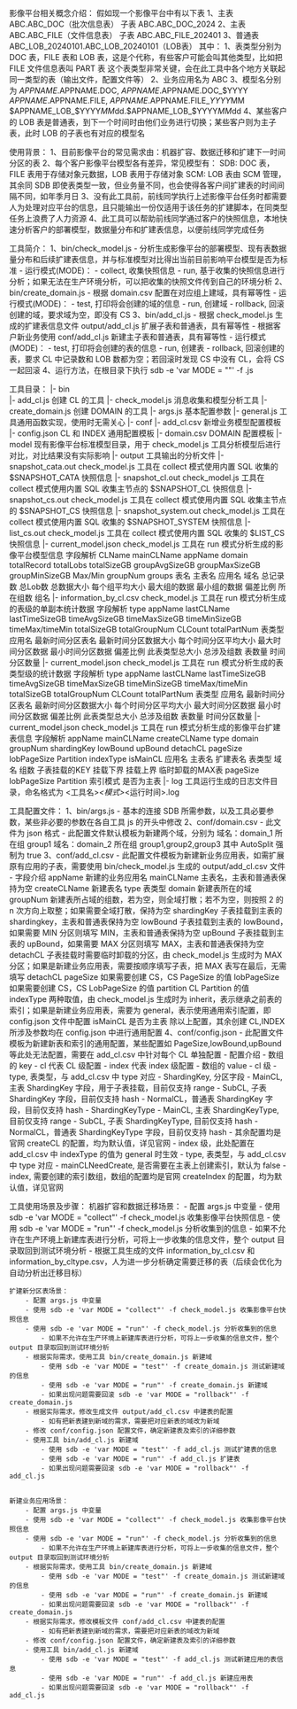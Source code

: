 影像平台相关概念介绍：
    假如现一个影像平台中有以下表
        1、主表 ABC.ABC_DOC（批次信息表）
            子表 ABC.ABC_DOC_2024
        2、主表 ABC.ABC_FILE（文件信息表）
            子表 ABC.ABC_FILE_202401
        3、普通表 ABC_LOB_20240101.ABC_LOB_20240101（LOB表）
    其中：
        1、表类型分别为 DOC 表，FILE 表和 LOB 表，这是个代称，有些客户可能会叫其他类型，比如把 FILE 文件信息表叫 PART 表
            这个表类型非常关键，会在此工具中各个地方关联起同一类型的表（输出文件，配置文件等）
        2、业务应用名为 ABC
        3、模型名分别为 
            $APPNAME.$APPNAME.DOC, $APPNAME.$APPNAME.DOC_$YYYY
            $APPNAME.$APPNAME.FILE, $APPNAME.$APPNAME.FILE_$YYYY$MM
            $APPNAME_LOB_$YYYY$MM$dd.$APPNAME_LOB_$YYYY$MM$dd
        4、某些客户的 LOB 表是普通表，到下一个时间时由他们业务进行切换；某些客户则为主子表，此时 LOB 的子表也有对应的模型名

使用背景：
    1、目前影像平台的常见需求由：机器扩容、数据迁移和扩建下一时间分区的表
    2、每个客户影像平台模型各有差异，常见模型有：
            SDB: DOC 表，FILE 表用于存储对象元数据，LOB 表用于存储对象
            SCM: LOB 表由 SCM 管理，其余同 SDB
        即使表类型一致，但业务量不同，也会使得各客户间扩建表的时间间隔不同，如年季月日
    3、没有此工具前，前线同学执行上述影像平台任务时都需要人为处理对应平台的信息，且只能输出一份仅适用于该任务的扩建脚本，在同类型任务上浪费了人力资源
    4、此工具可以帮助前线同学通过客户的快照信息，本地快速分析客户的部署模型，数据量分布和扩建表信息，以便前线同学完成任务

工具简介：
    1、bin/check_model.js
        - 分析生成影像平台的部署模型、现有表数据量分布和后续扩建表信息，并与标准模型对比得出当前目前影响平台模型是否为标准
        - 运行模式(MODE)：
            - collect, 收集快照信息
            - run, 基于收集的快照信息进行分析；如果无法在生产环境分析，可以把收集的快照文件传到自己的环境分析
    2、bin/create_domain.js
        - 根据 domain.csv 配置在对应组上建域，具有幂等性
        - 运行模式(MODE)：
            - test, 打印将会创建的域的信息
            - run, 创建域
            - rollback, 回滚创建的域，要求域为空，即没有 CS
    3、bin/add_cl.js
        - 根据 check_model.js 生成的扩建表信息文件 output/add_cl.js 扩展子表和普通表，具有幂等性
        - 根据客户新业务使用 conf/add_cl.js 新建主子表和普通表，具有幂等性
        - 运行模式(MODE)：
            - test, 打印将会创建的表的信息
            - run, 创建表
            - rollback, 回滚创建的表，要求 CL 中记录数和 LOB 数都为空；若回滚时发现 CS 中没有 CL，会将 CS 一起回滚
    4、运行方法，在根目录下执行 sdb -e 'var MODE = "<MODE>"' -f <TOOL>.js

工具目录：
    |- bin      
        |- add_cl.js                创建 CL 的工具
        |- check_model.js           消息收集和模型分析工具
        |- create_domain.js         创建 DOMAIN 的工具
        |- args.js                  基本配置参数
        |- general.js               工具通用函数实现，使用时无需关心
    |- conf
        |- add_cl.csv               新增业务模型配置模板
        |- config.json              CL 和 INDEX 通用配置模板
        |- domain.csv               DOMAIN 配置模板
        |- model                    现有影像平台标准模型目录，用于 check_model.js 工具分析模型后进行对比，对比结果没有实际影响
    |- output   工具输出的分析文件
        |- snapshot_cata.out        check_model.js 工具在 collect 模式使用内置 SQL 收集的 $SNAPSHOT_CATA 快照信息
        |- snapshot_cl.out          check_model.js 工具在 collect 模式使用内置 SQL 收集主节点的 $SNAPSHOT_CL 快照信息
        |- snapshot_cs.out          check_model.js 工具在 collect 模式使用内置 SQL 收集主节点的 $SNAPSHOT_CS 快照信息
        |- snapshot_system.out      check_model.js 工具在 collect 模式使用内置 SQL 收集的 $SNAPSHOT_SYSTEM 快照信息
        |- list_cs.out              check_model.js 工具在 collect 模式使用内置 SQL 收集的 $LIST_CS 快照信息
        |- current_model.json       check_model.js 工具在 run 模式分析生成的影像平台模型信息
            字段解析
            CLName  mainCLName  appName  domain  totalRecord  totalLobs  totalSizeGB  groupAvgSizeGB  groupMaxSizeGB  groupMinSizeGB  Max/Min  groupNum  groups
            表名    主表名      应用名   域名     总记录数     总Lob数    总数据大小   每个组平均大小  最大组的数据     最小组的数据    偏差比例  所在组数  组名
        |- information_by_cl.csv    check_model.js 工具在 run 模式分析生成的表级的单副本统计数据
            字段解析
            type   appName  lastCLName       lastTimeSizeGB       timeAvgSizeGB        timeMaxSizeGB    timeMinSizeGB     timeMax/timeMin  totalSizeGB    totalGroupNum  CLCount  totalPartNum
            表类型 应用名   最新时间分区表名  最新时间分区数据大小 每个时间分区平均大小  最大时间分区数据  最小时间分区数据  偏差比例         此表类型总大小 总涉及组数     表数量    时间分区数量
        |- current_model.json       check_model.js 工具在 run 模式分析生成的表类型级的统计数据
            字段解析
            type   appName  lastCLName       lastTimeSizeGB       timeAvgSizeGB        timeMaxSizeGB    timeMinSizeGB     timeMax/timeMin  totalSizeGB    totalGroupNum  CLCount  totalPartNum
            表类型 应用名   最新时间分区表名  最新时间分区数据大小 每个时间分区平均大小  最大时间分区数据  最小时间分区数据  偏差比例         此表类型总大小 总涉及组数     表数量    时间分区数量
        |- current_model.json       check_model.js 工具在 run 模式分析生成的影像平台扩建表信息
            字段解析
            appName  mainCLName createCLName  type  domain  groupNum  shardingKey   lowBound  upBound  detachCL        pageSize  lobPageSize  Partition  indexType  isMainCL
            应用名   主表名     扩建表名      表类型 域名    组数      子表挂载的KEY 挂载下界  挂载上界 临时卸载的MAX表  pageSize  lobPageSize  Partition  索引模式   是否为主表
    |- log                      工具运行生成的日志文件目录，命名格式为 <工具名>_<模式>_<运行时间>.log

工具配置文件：
    1、bin/args.js
        - 基本的连接 SDB 所需参数，以及工具必要参数，某些非必要的参数在各自工具 js 的开头中修改
    2、conf/domain.csv
        - 此文件为 json 格式
        - 此配置文件默认模板为新建两个域，分别为
                域名：domain_1  所在组 group1
                域名：domain_2  所在组 group1,group2,group3
            其中 AutoSplit 强制为 true
    3、conf/add_cl.csv
        - 此配置文件模板为新建新业务应用表，如需扩展原有应用的子表，需要使用 bin/check_model.js 生成的 output/add_cl.csv 文件
        - 字段介绍
            appName         新建的业务应用名
            mainCLName      主表名，主表和普通表保持为空
            createCLName    新建表名
            type            表类型
            domain          新建表所在的域
            groupNum        新建表所占域的组数，若为空，则全域打散；若不为空，则按照 2 的 n 次方向上取整；如果需要全域打散，保持为空
            shardingKey     子表挂载到主表的 shardingkey，主表和普通表保持为空
            lowBound        子表挂载到主表的 lowBound，如果需要 MIN 分区则填写 MIN，主表和普通表保持为空
            upBound         子表挂载到主表的 upBound，如果需要 MAX 分区则填写 MAX，主表和普通表保持为空
            detachCL        子表挂载时需要临时卸载的分区，由 check_model.js 生成时为 MAX 分区；如果是新建业务应用表，需要按顺序填写子表，把 MAX 表写在最后，无需填写 detachCL
            pageSize        如果需要创建 CS，CS PageSize 的值
            lobPageSize     如果需要创建 CS，CS LobPageSize 的值
            partition       CL Partition 的值
            indexType       两种取值，由 check_model.js 生成时为 inherit，表示继承之前表的索引；如果是新建业务应用表，需要为 general，表示使用通用索引配置，即 config.json 文件中配置
            isMainCL        是否为主表
            除以上配置，其余创建 CL,INDEX 所涉及参数均在 config.json 中进行通用配置
    4、conf/config.json
        - 此配置文件模板为新建新表和索引的通用配置，某些配置如 PageSize,lowBound,upBound 等此处无法配置，需要在 add_cl.csv 中针对每个 CL 单独配置
        - 配置介绍
            - 数组的 key
                - cl 代表 CL 级配置
                - index 代表 index 级配置
            - 数组的 value
                - cl 级
                    - type, 表类型，与 add_cl.csv 中 type 对应
                    - ShardingKey, 分区字段
                        - MainCL, 主表 ShardingKey 字段，用于子表挂载，目前仅支持 range
                        - SubCL, 子表 ShardingKey 字段，目前仅支持 hash
                        - NormalCL，普通表 ShardingKey 字段，目前仅支持 hash
                    - ShardingKeyType
                        - MainCL, 主表 ShardingKeyType, 目前仅支持 range
                        - SubCL, 子表 ShardingKeyType, 目前仅支持 hash
                        - NormalCL，普通表 ShardingKeyType 字段，目前仅支持 hash
                    - 其余配置均是官网 createCL 的配置，均为默认值，详见官网
                - index 级，此处配置在 add_cl.csv 中 indexType 的值为 general 时生效
                    - type, 表类型，与 add_cl.csv 中 type 对应
                    - mainCLNeedCreate, 是否需要在主表上创建索引，默认为 false
                    - index, 需要创建的索引数组，数组的配置均是官网 createIndex 的配置，均为默认值，详见官网

工具使用场景及步骤：
    机器扩容和数据迁移场景：
        - 配置 args.js 中变量
        - 使用 sdb -e 'var MODE = "collect"' -f check_model.js 收集影像平台快照信息
        - 使用 sdb -e 'var MODE = "run"' -f check_model.js 分析收集到的信息
            - 如果不允许在生产环境上新建库表进行分析，可将上一步收集的信息文件，整个 output 目录取回到测试环境分析
        - 根据工具生成的文件 information_by_cl.csv 和 information_by_cltype.csv，人为进一步分析确定需要迁移的表（后续会优化为自动分析出迁移目标）

    扩建新分区表场景：
        - 配置 args.js 中变量
        - 使用 sdb -e 'var MODE = "collect"' -f check_model.js 收集影像平台快照信息
        - 使用 sdb -e 'var MODE = "run"' -f check_model.js 分析收集到的信息
            - 如果不允许在生产环境上新建库表进行分析，可将上一步收集的信息文件，整个 output 目录取回到测试环境分析
        - 根据实际需求，使用工具 bin/create_domain.js 新建域 
            - 使用 sdb -e 'var MODE = "test"' -f create_domain.js 测试新建域的信息
            - 使用 sdb -e 'var MODE = "run"' -f create_domain.js 新建域
            - 如果出现问题需要回滚 sdb -e 'var MODE = "rollback"' -f create_domain.js
        - 根据实际需求，修改生成文件 output/add_cl.csv 中建表的配置
            - 如有把新表建到新域的需求，需要把对应新表的域改为新域
        - 修改 conf/config.json 配置文件，确定新建表及索引的详细参数
        - 使用工具 bin/add_cl.js 新建域 
            - 使用 sdb -e 'var MODE = "test"' -f add_cl.js 测试扩建表的信息
            - 使用 sdb -e 'var MODE = "run"' -f add_cl.js 扩建表
            - 如果出现问题需要回滚 sdb -e 'var MODE = "rollback"' -f add_cl.js


    新建业务应用场景：
        - 配置 args.js 中变量
        - 使用 sdb -e 'var MODE = "collect"' -f check_model.js 收集影像平台快照信息
        - 使用 sdb -e 'var MODE = "run"' -f check_model.js 分析收集到的信息
            - 如果不允许在生产环境上新建库表进行分析，可将上一步收集的信息文件，整个 output 目录取回到测试环境分析
        - 根据实际需求，使用工具 bin/create_domain.js 新建域 
            - 使用 sdb -e 'var MODE = "test"' -f create_domain.js 测试新建域的信息
            - 使用 sdb -e 'var MODE = "run"' -f create_domain.js 新建域
            - 如果出现问题需要回滚 sdb -e 'var MODE = "rollback"' -f create_domain.js
        - 根据实际需求，修改模板文件 conf/add_cl.csv 中建表的配置
            - 如有把新表建到新域的需求，需要把对应新表的域改为新域
        - 修改 conf/config.json 配置文件，确定新建表及索引的详细参数
        - 使用工具 bin/add_cl.js 新建域 
            - 使用 sdb -e 'var MODE = "test"' -f add_cl.js 测试新建应用的表信息
            - 使用 sdb -e 'var MODE = "run"' -f add_cl.js 新建应用表
            - 如果出现问题需要回滚 sdb -e 'var MODE = "rollback"' -f add_cl.js